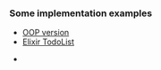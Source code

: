 ### Some implementation examples

- [OOP version](./oop.md)
- [Elixir TodoList](./elixir_todos.md)

* 